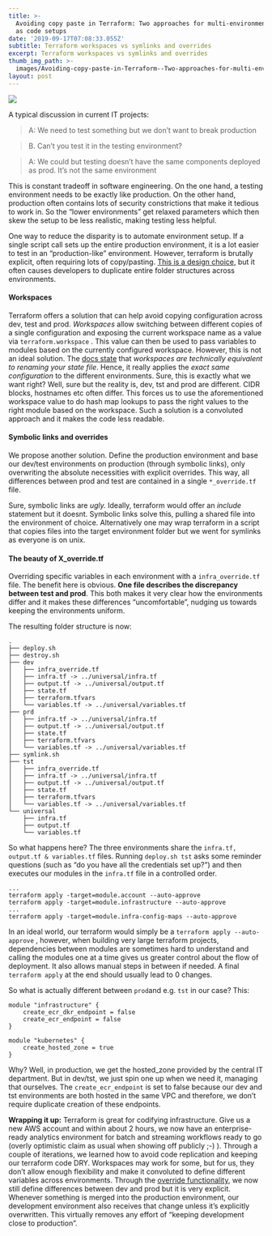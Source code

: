 ```yaml
---
title: >-
  Avoiding copy paste in Terraform: Two approaches for multi-environment Infra
  as code setups
date: '2019-09-17T07:08:33.055Z'
subtitle: Terraform workspaces vs symlinks and overrides
excerpt: Terraform workspaces vs symlinks and overrides
thumb_img_path: >-
  images/Avoiding-copy-paste-in-Terraform--Two-approaches-for-multi-environment-Infra-as-code-setups/1*7YiXvpLv_-KqGESwACUUUw.jpeg
layout: post
---
```

![](/images/Avoiding-copy-paste-in-Terraform--Two-approaches-for-multi-environment-Infra-as-code-setups/1*7YiXvpLv_-KqGESwACUUUw.jpeg)

A typical discussion in current IT projects:

> A: We need to test something but we don’t want to break production

> B. Can’t you test it in the testing environment?

> A: We could but testing doesn’t have the same components deployed as prod. It’s not the same environment

This is constant tradeoff in software engineering. On the one hand, a testing environment needs to be exactly like production. On the other hand, production often contains lots of security constrictions that make it tedious to work in. So the “lower environments” get relaxed parameters which then skew the setup to be less realistic, making testing less helpful.

One way to reduce the disparity is to automate environment setup. If a single script call sets up the entire production environment, it is a lot easier to test in an “production-like” environment. However, terraform is brutally explicit, often requiring lots of copy/pasting. [This is a design choice,](https://github.com/hashicorp/terraform/issues/1478) but it often causes developers to duplicate entire folder structures across environments.

#### Workspaces

Terraform offers a solution that can help avoid copying configuration across dev, test and prod. *Workspaces* allow switching between different copies of a single configuration and exposing the current workspace name as a value via `terraform.workspace` . This value can then be used to pass variables to modules based on the currently configured workspace. However, this is not an ideal solution. The [docs state](https://www.terraform.io/docs/state/workspaces.html) that *workspaces are technically equivalent to renaming your state file*. Hence, it really applies the *exact same configuration* to the different environments. Sure, this is exactly what we want right? Well, sure but the reality is, dev, tst and prod are different. CIDR blocks, hostnames etc often differ. This forces us to use the aforementioned workspace value to do hash map lookups to pass the right values to the right module based on the workspace. Such a solution is a convoluted approach and it makes the code less readable.

#### Symbolic links and overrides

We propose another solution. Define the production environment and base our dev/test environments on production (through symbolic links), only overwriting the absolute necessities with explicit overrides. This way, all differences between prod and test are contained in a single `*_override.tf` file.

Sure, symbolic links are *ugly.* Ideally, terraform would offer an *include* statement but it doesnt. Symbolic links solve this, pulling a shared file into the environment of choice. Alternatively one may wrap terraform in a script that copies files into the target environment folder but we went for symlinks as everyone is on unix.

#### The beauty of X\_override.tf

Overriding specific variables in each environment with a `infra_override.tf` file. The benefit here is obvious. **One file describes the discrepancy between test and prod**. This both makes it very clear how the environments differ and it makes these differences “uncomfortable”, nudging us towards keeping the environments uniform.

The resulting folder structure is now:

    .  
    ├── deploy.sh  
    ├── destroy.sh  
    ├── dev  
    │   ├── infra_override.tf  
    │   ├── infra.tf -> ../universal/infra.tf  
    │   ├── output.tf -> ../universal/output.tf  
    │   ├── state.tf  
    │   ├── terraform.tfvars  
    │   └── variables.tf -> ../universal/variables.tf  
    ├── prd  
    │   ├── infra.tf -> ../universal/infra.tf  
    │   ├── output.tf -> ../universal/output.tf  
    │   ├── state.tf  
    │   ├── terraform.tfvars  
    │   └── variables.tf -> ../universal/variables.tf  
    ├── symlink.sh  
    ├── tst  
    │   ├── infra_override.tf  
    │   ├── infra.tf -> ../universal/infra.tf  
    │   ├── output.tf -> ../universal/output.tf  
    │   ├── state.tf  
    │   ├── terraform.tfvars  
    │   └── variables.tf -> ../universal/variables.tf  
    └── universal  
        ├── infra.tf  
        ├── output.tf  
        └── variables.tf

So what happens here? The three environments share the `infra.tf, output.tf & variables.tf` files. Running `deploy.sh tst` asks some reminder questions (such as “do you have all the credentials set up?”) and then executes our modules in the `infra.tf` file in a controlled order.

    ...
    terraform apply -target=module.account --auto-approve  
    terraform apply -target=module.infrastructure --auto-approve  
    ...  
    terraform apply -target=module.infra-config-maps --auto-approve

In an ideal world, our terraform would simply be a `terraform apply --auto-approve` , however, when building very large terraform projects, dependencies between modules are sometimes hard to understand and calling the modules one at a time gives us greater control about the flow of deployment. It also allows manual steps in between if needed. A final `terraform apply` at the end should usually lead to 0 changes.

So what is actually different between `prod`and e.g. `tst` in our case? This:

    module "infrastructure" {  
    	create_ecr_dkr_endpoint = false  
    	create_ecr_endpoint = false  
    }  
      
    module "kubernetes" {  
    	create_hosted_zone = true  
    }

Why? Well, in production, we get the hosted\_zone provided by the central IT department. But in dev/tst, we just spin one up when we need it, managing that ourselves. The `create_ecr_endpoint` is set to false because our dev and tst environments are both hosted in the same VPC and therefore, we don’t require duplicate creation of these endpoints.

**Wrapping it up:** Terraform is great for codifying infrastructure. Give us a new AWS account and within about 2 hours, we now have an enterprise-ready analytics environment for batch and streaming workflows ready to go (overly optimistic claim as usual when showing off publicly ;-) ). Through a couple of iterations, we learned how to avoid code replication and keeping our terraform code DRY. Workspaces may work for some, but for us, they don’t allow enough flexibility and make it convoluted to define different variables across environments. Through the [override functionality,](https://www.terraform.io/docs/configuration/override.html) we now still define differences between dev and prod but it is very explicit. Whenever something is merged into the production environment, our development environment also receives that change unless it’s explicitly overwritten. This virtually removes any effort of “keeping development close to production”.

